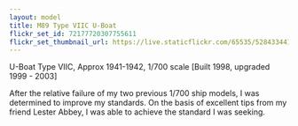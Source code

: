 ```yaml
---
layout: model
title: M89 Type VIIC U-Boat
flickr_set_id: 72177720307755611
flickr_set_thumbnail_url: https://live.staticflickr.com/65535/52843344127_60c49e0fdf_m.jpg
---
```


U-Boat Type VIIC, Approx 1941-1942, 1/700 scale [Built 1998, upgraded 1999 - 2003]

After the relative failure of my two previous 1/700 ship models, I was determined to improve my standards. On the basis of excellent tips from my friend Lester Abbey, I was able to achieve the standard I was seeking.


